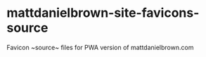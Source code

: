 # mattdanielbrown-site-favicons-source
Favicon ~source~ files for PWA version of mattdanielbrown.com
